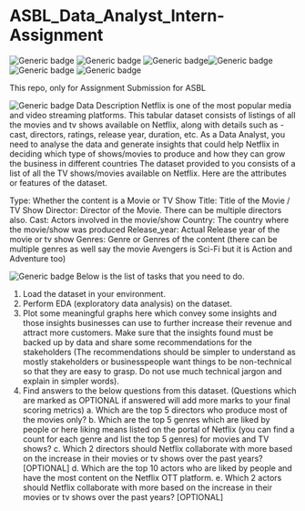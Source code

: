 # ASBL_Data_Analyst_Intern-Assignment
![Generic badge](https://img.shields.io/badge/Data-Visualisation:-green.svg) ![Generic badge](https://img.shields.io/badge/Python-V3:-blue.svg)
![Generic badge](https://img.shields.io/badge/Matplotlib:-green.svg)![Generic badge](https://img.shields.io/badge/Pandas:-blue.svg)![Generic badge](https://img.shields.io/badge/Scikit-learn:-green.svg)   ![Generic badge](https://img.shields.io/badge/Netflix:-red.svg)



This repo, only for Assignment Submission  for ASBL


![Generic badge](https://img.shields.io/badge/Data_Description-:-orange.svg)
Data Description
Netflix is one of the most popular media and video streaming platforms. This tabular dataset consists of listings of all the movies and tv shows available on Netflix, along with details such as - cast, directors, ratings, release year, duration, etc.
As a Data Analyst, you need to analyse the data and generate insights that could help Netflix in deciding which type of shows/movies to produce and how they can grow the business in different countries
The dataset provided to you consists of a list of all the TV shows/movies available on Netflix. Here are the attributes or features of the dataset.

Type: Whether the content is a Movie or TV Show
Title: Title of the Movie / TV Show
Director: Director of the Movie. There can be multiple directors also.
Cast: Actors involved in the movie/show
Country: The country where the movie/show was produced
Release_year: Actual Release year of the movie or tv show
Genres: Genre or Genres of the content (there can be multiple genres as well say the movie Avengers is Sci-Fi but it is Action and Adventure too)


![Generic badge](https://img.shields.io/badge/List_of_Tasks-:-orange.svg) 
Below is the list of tasks that you need to do.
1. Load the dataset in your environment.
2. Perform EDA (exploratory data analysis) on the dataset.
3. Plot some meaningful graphs here which convey some insights and those insights businesses can use to further increase their revenue and attract more customers. Make sure that the insights found must be backed up by data and share some recommendations for the stakeholders (The recommendations should be simpler to understand as mostly stakeholders or businesspeople want things to be non-technical so that they are easy to grasp. Do not use much technical jargon and explain in simpler words).
4. Find answers to the below questions from this dataset.
(Questions which are marked as OPTIONAL if answered will add more marks to your final scoring metrics)
a. Which are the top 5 directors who produce most of the movies only?
b. Which are the top 5 genres which are liked by people or here liking means listed on the portal of Netflix (you can find a count for each genre and list the top 5 genres) for movies and TV shows?
c. Which 2 directors should Netflix collaborate with more based on the increase in their movies or tv shows over the past years? [OPTIONAL]
d. Which are the top 10 actors who are liked by people and have the most content on the Netflix OTT platform.
e. Which 2 actors should Netflix collaborate with more based on the increase in their movies or tv shows over the past years? [OPTIONAL]
